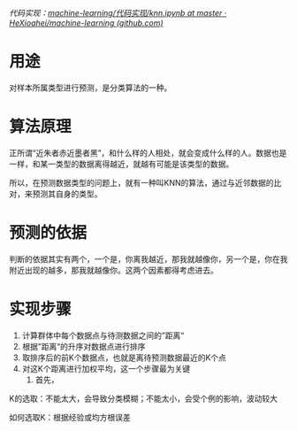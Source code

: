 *代码实现：[machine-learning/代码实现/knn.ipynb at master · HeXioahei/machine-learning (github.com)](https://github.com/HeXioahei/machine-learning/blob/master/%E4%BB%A3%E7%A0%81%E5%AE%9E%E7%8E%B0/knn.ipynb)*

# 用途
对样本所属类型进行预测，是分类算法的一种。

# 算法原理
正所谓“近朱者赤近墨者黑”，和什么样的人相处，就会变成什么样的人。数据也是一样，和某一类型的数据离得越近，就越有可能是该类型的数据。

所以，在预测数据类型的问题上，就有一种叫KNN的算法，通过与近邻数据的比对，来预测其自身的类型。

# 预测的依据
判断的依据其实有两个，一个是，你离我越近，那我就越像你，另一个是，你在我附近出现的越多，那我就越像你。这两个因素都得考虑进去。

# 实现步骤
1. 计算群体中每个数据点与待测数据之间的”距离“
2. 根据”距离“的升序对数据点进行排序
3. 取排序后的前K个数据点，也就是离待预测数据最近的K个点
4. 对这K个距离进行加权平均，这一个步骤最为关键
	1. 首先，

K的选取：不能太大，会导致分类模糊；不能太小，会受个例的影响，波动较大

如何选取K：根据经验或均方根误差


